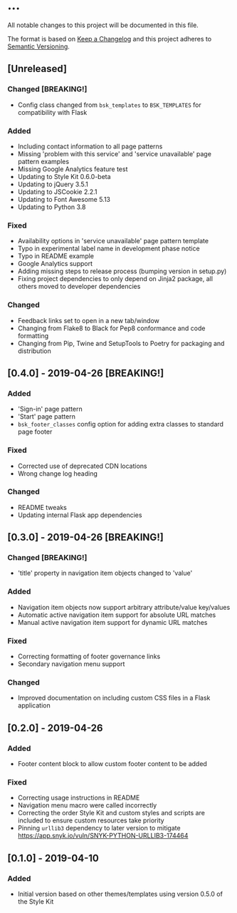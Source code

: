 # ...

All notable changes to this project will be documented in this file.

The format is based on [Keep a Changelog](http://keepachangelog.com/en/1.0.0/)
and this project adheres to [Semantic Versioning](http://semver.org/spec/v2.0.0.html).

## [Unreleased]

### Changed [BREAKING!]

* Config class changed from `bsk_templates` to `BSK_TEMPLATES` for compatibility with Flask

### Added

* Including contact information to all page patterns
* Missing 'problem with this service' and 'service unavailable' page pattern examples
* Missing Google Analytics feature test
* Updating to Style Kit 0.6.0-beta
* Updating to jQuery 3.5.1
* Updating to JSCookie 2.2.1
* Updating to Font Awesome 5.13
* Updating to Python 3.8

### Fixed

* Availability options in 'service unavailable' page pattern template
* Typo in experimental label name in development phase notice
* Typo in README example
* Google Analytics support
* Adding missing steps to release process (bumping version in setup.py)
* Fixing project dependencies to only depend on Jinja2 package, all others moved to developer dependencies

### Changed

* Feedback links set to open in a new tab/window
* Changing from Flake8 to Black for Pep8 conformance and code formatting
* Changing from Pip, Twine and SetupTools to Poetry for packaging and distribution

## [0.4.0] - 2019-04-26 [BREAKING!]

### Added

* 'Sign-in' page pattern
* 'Start' page pattern
* `bsk_footer_classes` config option for adding extra classes to standard page footer

### Fixed

* Corrected use of deprecated CDN locations
* Wrong change log heading

### Changed

* README tweaks
* Updating internal Flask app dependencies

## [0.3.0] - 2019-04-26 [BREAKING!]

### Changed [BREAKING!]

* 'title' property in navigation item objects changed to 'value'

### Added

* Navigation item objects now support arbitrary attribute/value key/values
* Automatic active navigation item support for absolute URL matches
* Manual active navigation item support for dynamic URL matches

### Fixed

* Correcting formatting of footer governance links
* Secondary navigation menu support

### Changed

* Improved documentation on including custom CSS files in a Flask application

## [0.2.0] - 2019-04-26

### Added

* Footer content block to allow custom footer content to be added

### Fixed

* Correcting usage instructions in README
* Navigation menu macro were called incorrectly
* Correcting the order Style Kit and custom styles and scripts are included to ensure custom resources take priority
* Pinning `urllib3` dependency to later version to mitigate https://app.snyk.io/vuln/SNYK-PYTHON-URLLIB3-174464

## [0.1.0] - 2019-04-10

### Added

* Initial version based on other themes/templates using version 0.5.0 of the Style Kit

